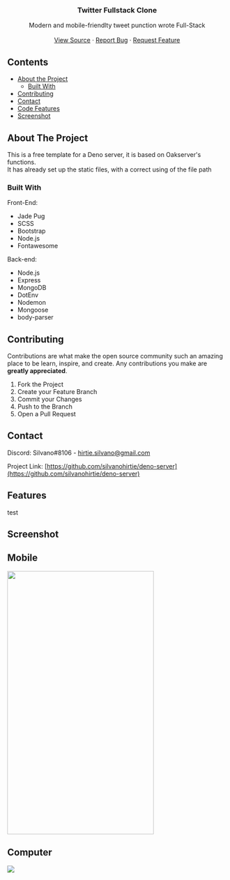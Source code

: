 
<!-- PROJECT LOGO -->
<br />

  <h3 align="center">Twitter Fullstack Clone</h3>

  <p align="center">
    Modern and mobile-friendlty tweet punction wrote Full-Stack
    <br />
    <br />
    <a href="https://github.com/silvanohirtie/twitter-clone/blob/master/server.js">View Source</a>
    ·
    <a href="https://github.com/silvanohirtie/twitter-clone/issues">Report Bug</a>
    ·
    <a href="https://github.com/silvanohirtie/twitter-clone/issues">Request Feature</a>
  </p>
</p>



<!-- TABLE OF CONTENTS -->
## Contents

* [About the Project](#about-the-project)
  * [Built With](#built-with)
* [Contributing](#contributing)
* [Contact](#contact)
* [Code Features](#features)
* [Screenshot](#screenshot)


<!-- ABOUT THE PROJECT -->
## About The Project

This is a free template for a Deno server, it is based on Oakserver's functions.  
It has already set up the static files, with a correct using of the file path  


### Built With
Front-End:
* Jade Pug
* SCSS
* Bootstrap
* Node.js
* Fontawesome

Back-end:
* Node.js
* Express
* MongoDB
* DotEnv
* Nodemon
* Mongoose
* body-parser
<!-- CONTRIBUTING -->
## Contributing

Contributions are what make the open source community such an amazing place to be learn, inspire, and create. Any contributions you make are **greatly appreciated**.

1. Fork the Project
2. Create your Feature Branch 
3. Commit your Changes 
4. Push to the Branch
5. Open a Pull Request


<!-- CONTACT -->
## Contact

Discord: Silvano#8106 - hirtie.silvano@gmail.com

Project Link: [https://github.com/silvanohirtie/deno-server](https://github.com/silvanohirtie/deno-server)

<!-- Features -->
## Features
test
<!-- screenshot -->
## Screenshot
<!-- Mobile -->
## Mobile
<img height="604" width="336" src="https://i.imgur.com/Exuu6QH.jpg">

<!-- Computer -->
## Computer
<img src="https://i.imgur.com/hZy0LuH.png">

